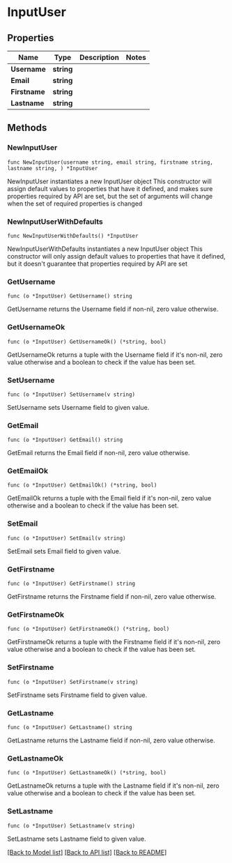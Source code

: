 # InputUser

## Properties

Name | Type | Description | Notes
------------ | ------------- | ------------- | -------------
**Username** | **string** |  | 
**Email** | **string** |  | 
**Firstname** | **string** |  | 
**Lastname** | **string** |  | 

## Methods

### NewInputUser

`func NewInputUser(username string, email string, firstname string, lastname string, ) *InputUser`

NewInputUser instantiates a new InputUser object
This constructor will assign default values to properties that have it defined,
and makes sure properties required by API are set, but the set of arguments
will change when the set of required properties is changed

### NewInputUserWithDefaults

`func NewInputUserWithDefaults() *InputUser`

NewInputUserWithDefaults instantiates a new InputUser object
This constructor will only assign default values to properties that have it defined,
but it doesn't guarantee that properties required by API are set

### GetUsername

`func (o *InputUser) GetUsername() string`

GetUsername returns the Username field if non-nil, zero value otherwise.

### GetUsernameOk

`func (o *InputUser) GetUsernameOk() (*string, bool)`

GetUsernameOk returns a tuple with the Username field if it's non-nil, zero value otherwise
and a boolean to check if the value has been set.

### SetUsername

`func (o *InputUser) SetUsername(v string)`

SetUsername sets Username field to given value.


### GetEmail

`func (o *InputUser) GetEmail() string`

GetEmail returns the Email field if non-nil, zero value otherwise.

### GetEmailOk

`func (o *InputUser) GetEmailOk() (*string, bool)`

GetEmailOk returns a tuple with the Email field if it's non-nil, zero value otherwise
and a boolean to check if the value has been set.

### SetEmail

`func (o *InputUser) SetEmail(v string)`

SetEmail sets Email field to given value.


### GetFirstname

`func (o *InputUser) GetFirstname() string`

GetFirstname returns the Firstname field if non-nil, zero value otherwise.

### GetFirstnameOk

`func (o *InputUser) GetFirstnameOk() (*string, bool)`

GetFirstnameOk returns a tuple with the Firstname field if it's non-nil, zero value otherwise
and a boolean to check if the value has been set.

### SetFirstname

`func (o *InputUser) SetFirstname(v string)`

SetFirstname sets Firstname field to given value.


### GetLastname

`func (o *InputUser) GetLastname() string`

GetLastname returns the Lastname field if non-nil, zero value otherwise.

### GetLastnameOk

`func (o *InputUser) GetLastnameOk() (*string, bool)`

GetLastnameOk returns a tuple with the Lastname field if it's non-nil, zero value otherwise
and a boolean to check if the value has been set.

### SetLastname

`func (o *InputUser) SetLastname(v string)`

SetLastname sets Lastname field to given value.



[[Back to Model list]](../README.md#documentation-for-models) [[Back to API list]](../README.md#documentation-for-api-endpoints) [[Back to README]](../README.md)


